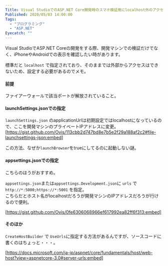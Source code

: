 ```yaml
---
Title: Visual StudioでのASP.NET Core開発時のスマホ検証用にlocalhost外のアクセスができるようにする
Published: 2020/05/03 14:00:00
Tags:
  - "プログラミング"
  - "ASP.NET"
Eyecatch: ""
---
```

Visual StudioでASP.NET Coreの開発をする際、開発マシンでの検証だけでなく、iPhoneやAndroidでの表示を確認したい時があります。  

標準だと `localhost` で指定されており、そのままでは外部からアクセスはできないため、設定する必要があるのでメモ。  

#### 前提
ファイアーウォールで該当ポートが解放されていること。  

#### launchSettings.jsonでの指定  
`launchSettings.json` のapplicationUrlは初期設定ではlocalhostになっているので、ここを開発マシンのプライベートIPアドレスに変更。  
[https://gist.github.com/Ovis/113cbb2d747bd8e7b5e2f29a188af2c2#file-launchsettings-json:embed]

この方法、なぜか`launchBrowser`をtrueにしてるのに起動しない謎。  

#### appsettings.jsonでの指定
こちらのほうがおすすめ。  

`appsettings.json`または`appsettings.Development.json`に `urls` で `http://*:5000;https://*:5001` を指定。  
こちらだとホスト名がlocalhostだろうが開発マシンのIPアドレスだろうが行けるので便利。  

[https://gist.github.com/Ovis/0fe6306068966ef617992ea82ff6f313:embed]

#### そのほか
`CreateHostBuilder` で `UseUrls`に指定する方法があるんですが、ソースコードに書くのはちょっと・・・。  

[https://docs.microsoft.com/ja-jp/aspnet/core/fundamentals/host/web-host?view=aspnetcore-3.0#server-urls:embed]

